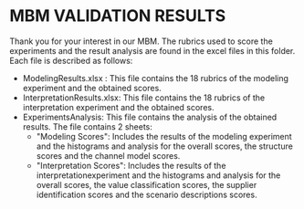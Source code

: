 # MBM VALIDATION RESULTS

Thank you for your interest in our MBM. The rubrics used to score the experiments and the result analysis are found in the excel files in this folder. 
Each file is described as follows:

* ModelingResults.xlsx : This file contains the 18 rubrics of the modeling experiment and the obtained scores.
* InterpretationResults.xlsx: This file contains the 18 rubrics of the interpretation experiment and the obtained scores.
* ExperimentsAnalysis: This file contains the analysis of the obtained results. The file contains 2 sheets: 
  * "Modeling Scores": Includes the results of the modeling experiment and the histograms and analysis for the overall scores, the structure scores and the channel   model scores. 
  * "Interpretation Scores": Includes the results of the interpretationexperiment and the histograms and analysis for the overall scores, the value classification scores, the supplier identification scores and the scenario descriptions scores.
